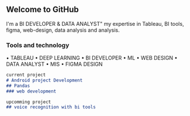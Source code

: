 ## Welcome to GitHub

I'm a BI DEVELOPER & DATA ANALYST"
my expertise in Tableau, BI tools, figma, web-design, data analysis and analysis.

### Tools and technology

• TABLEAU        • DEEP LEARNING
• BI DEVELOPER   • ML
• WEB DESIGN     • DATA ANALYST
• MIS            • FIGMA DESIGN


```markdown
current project
# Android project Development
## Pandas
### web development

upcomming project
## voice recognition with bi tools 
